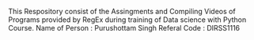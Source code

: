 This Respository consist of the Assingments and Compiling Videos of Programs provided by RegEx during training of Data science with Python Course.
Name of Person : Purushottam Singh
Referal Code : DIRSS1116
